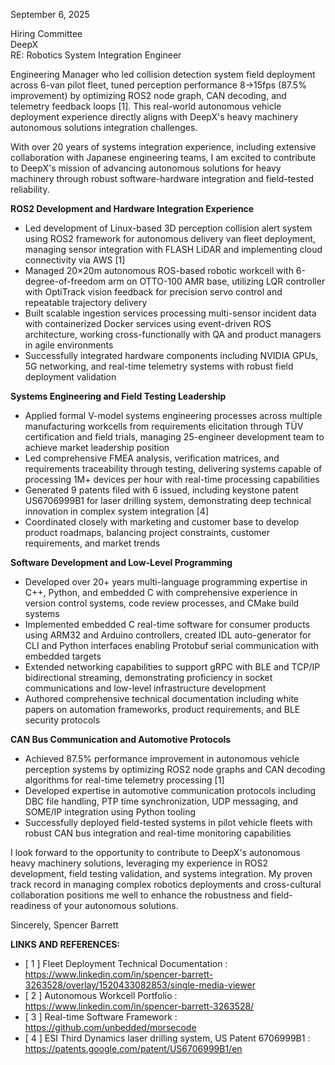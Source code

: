 September 6, 2025

Hiring Committee<br>
DeepX<br>
RE: Robotics System Integration Engineer

Engineering Manager who led collision detection system field deployment across 6-van pilot fleet, tuned perception performance 8→15fps (87.5% improvement) by optimizing ROS2 node graph, CAN decoding, and telemetry feedback loops [1]. This real-world autonomous vehicle deployment experience directly aligns with DeepX's heavy machinery autonomous solutions integration challenges.

With over 20 years of systems integration experience, including extensive collaboration with Japanese engineering teams, I am excited to contribute to DeepX's mission of advancing autonomous solutions for heavy machinery through robust software-hardware integration and field-tested reliability.

**ROS2 Development and Hardware Integration Experience**
- Led development of Linux-based 3D perception collision alert system using ROS2 framework for autonomous delivery van fleet deployment, managing sensor integration with FLASH LiDAR and implementing cloud connectivity via AWS [1]
- Managed 20×20m autonomous ROS-based robotic workcell with 6-degree-of-freedom arm on OTTO-100 AMR base, utilizing LQR controller with OptiTrack vision feedback for precision servo control and repeatable trajectory delivery
- Built scalable ingestion services processing multi-sensor incident data with containerized Docker services using event-driven ROS architecture, working cross-functionally with QA and product managers in agile environments
- Successfully integrated hardware components including NVIDIA GPUs, 5G networking, and real-time telemetry systems with robust field deployment validation

**Systems Engineering and Field Testing Leadership**
- Applied formal V-model systems engineering processes across multiple manufacturing workcells from requirements elicitation through TÜV certification and field trials, managing 25-engineer development team to achieve market leadership position
- Led comprehensive FMEA analysis, verification matrices, and requirements traceability through testing, delivering systems capable of processing 1M+ devices per hour with real-time processing capabilities
- Generated 9 patents filed with 6 issued, including keystone patent US6706999B1 for laser drilling system, demonstrating deep technical innovation in complex system integration [4]
- Coordinated closely with marketing and customer base to develop product roadmaps, balancing project constraints, customer requirements, and market trends

**Software Development and Low-Level Programming**
- Developed over 20+ years multi-language programming expertise in C++, Python, and embedded C with comprehensive experience in version control systems, code review processes, and CMake build systems
- Implemented embedded C real-time software for consumer products using ARM32 and Arduino controllers, created IDL auto-generator for CLI and Python interfaces enabling Protobuf serial communication with embedded targets
- Extended networking capabilities to support gRPC with BLE and TCP/IP bidirectional streaming, demonstrating proficiency in socket communications and low-level infrastructure development
- Authored comprehensive technical documentation including white papers on automation frameworks, product requirements, and BLE security protocols

**CAN Bus Communication and Automotive Protocols**
- Achieved 87.5% performance improvement in autonomous vehicle perception systems by optimizing ROS2 node graphs and CAN decoding algorithms for real-time telemetry processing [1]
- Developed expertise in automotive communication protocols including DBC file handling, PTP time synchronization, UDP messaging, and SOME/IP integration using Python tooling
- Successfully deployed field-tested systems in pilot vehicle fleets with robust CAN bus integration and real-time monitoring capabilities

I look forward to the opportunity to contribute to DeepX's autonomous heavy machinery solutions, leveraging my experience in ROS2 development, field testing validation, and systems integration. My proven track record in managing complex robotics deployments and cross-cultural collaboration positions me well to enhance the robustness and field-readiness of your autonomous solutions.

Sincerely,
Spencer Barrett

**LINKS AND REFERENCES:**

- [ 1 ] Fleet Deployment Technical Documentation : https://www.linkedin.com/in/spencer-barrett-3263528/overlay/1520433082853/single-media-viewer
- [ 2 ] Autonomous Workcell Portfolio : https://www.linkedin.com/in/spencer-barrett-3263528/
- [ 3 ] Real-time Software Framework : https://github.com/unbedded/morsecode
- [ 4 ] ESI Third Dynamics laser drilling system, US Patent 6706999B1 : https://patents.google.com/patent/US6706999B1/en
